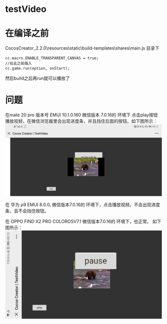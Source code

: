 # testVideo

# 在编译之前

CocosCreator_2.2.0\resources\static\build-templates\shares\main.js 目录下

```
cc.macro.ENABLE_TRANSPARENT_CANVAS = true;
//在此之前插入
cc.game.run(option, onStart);
```

然后build之后再run就可以播放了

# 问题
在mate 20 pro 版本号 EMUI 10.1.0.160 微信版本 7.0.16的 环境下 点击play按钮播放视频，在微信浏览器里会出现进度条，并且挡住后面的按钮。如下图所示：
![error](/png/error.jpg)


在 华为 p9 EMUI 8.0.0, 微信版本7.0.16的 环境下，点击播放视频，不会出现进度条，且不会挡住按钮。

在 OPPO FIND X2 PRO COLOROSV7.1 微信版本7.0.16的 环境下，也正常。
如下图所示： ![ok](/png/ok.jpg) 
